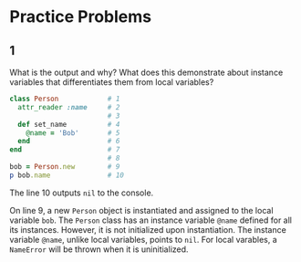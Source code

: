 # Practice Problems

## 1

What is the output and why? What does this demonstrate about instance variables that differentiates them from local variables?

````ruby
class Person            # 1
  attr_reader :name     # 2
                        # 3
  def set_name          # 4
    @name = 'Bob'       # 5
  end                   # 6
end                     # 7
                        # 8
bob = Person.new        # 9
p bob.name              # 10
````

The line 10 outputs `nil` to the console.

On line 9, a new `Person` object is instantiated and assigned to the local variable `bob`. The `Person` class has an instance variable `@name` defined for all its instances. However, it is not initialized upon instantiation. The instance variable `@name`, unlike local variables, points to `nil`. For local varables, a `NameError` will be thrown when it is uninitialized.
